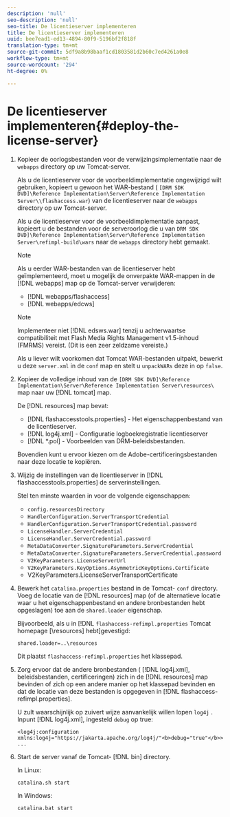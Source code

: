 ```yaml
---
description: 'null'
seo-description: 'null'
seo-title: De licentieserver implementeren
title: De licentieserver implementeren
uuid: bee7ead1-ed13-4894-80f9-5196bf2f818f
translation-type: tm+mt
source-git-commit: 5df9a8b98baaf1cd1803581d2b60c7ed4261a0e8
workflow-type: tm+mt
source-wordcount: '294'
ht-degree: 0%

---
```



# De licentieserver implementeren{#deploy-the-license-server}

1. Kopieer de oorlogsbestanden voor de verwijzingsimplementatie naar de `webapps` directory op uw Tomcat-server.

   Als u de licentieserver voor de voorbeeldimplementatie ongewijzigd wilt gebruiken, kopieert u gewoon het WAR-bestand ( `[DRM SDK DVD]\Reference Implementation\Server\Reference Implementation Server\\flashaccess.war`) van de licentieserver naar de `webapps` directory op uw Tomcat-server.

   Als u de licentieserver voor de voorbeeldimplementatie aanpast, kopieert u de bestanden voor de serveroorlog die u van `DRM SDK DVD]\Reference Implementation\Server\Reference Implementation Server\refimpl-build\wars` naar de `webapps` directory hebt gemaakt.

   >[!NOTE]
   >
   >Als u eerder WAR-bestanden van de licentieserver hebt geïmplementeerd, moet u mogelijk de onverpakte WAR-mappen in de [!DNL webapps] map op de Tomcat-server verwijderen:
   >
   >* [!DNL webapps/flashaccess]
   >* [!DNL webapps/edcws]


   >[!NOTE]
   >
   >Implementeer niet [!DNL edsws.war] tenzij u achterwaartse compatibiliteit met Flash Media Rights Management v1.5-inhoud (FMRMS) vereist. (Dit is een zeer zeldzame vereiste.)
   >
   >Als u liever wilt voorkomen dat Tomcat WAR-bestanden uitpakt, bewerkt u deze `server.xml` in de `conf` map en stelt u `unpackWARs` deze in op `false`.

1. Kopieer de volledige inhoud van de `[DRM SDK DVD]\Reference Implementation\Server\Reference Implementation Server\resources\` map naar uw [!DNL tomcat] map.

   De [!DNL resources] map bevat:

   * [!DNL flashaccesstools.properties] - Het eigenschappenbestand van de licentieserver.
   * [!DNL log4j.xml] - Configuratie logboekregistratie licentieserver
   * [!DNL *.pol] - Voorbeelden van DRM-beleidsbestanden.

   Bovendien kunt u ervoor kiezen om de Adobe-certificeringsbestanden naar deze locatie te kopiëren.

1. Wijzig de instellingen van de licentieserver in [!DNL flashaccesstools.properties] de serverinstellingen.

   Stel ten minste waarden in voor de volgende eigenschappen:

   * `config.resourcesDirectory`
   * `HandlerConfiguration.ServerTransportCredential`
   * `HandlerConfiguration.ServerTransportCredential.password`
   * `LicenseHandler.ServerCredential`
   * `LicenseHandler.ServerCredential.password`
   * `MetaDataConverter.SignatureParameters.ServerCredential`
   * `MetaDataConverter.SignatureParameters.ServerCredential.password`
   * `V2KeyParameters.LicenseServerUrl`
   * `V2KeyParameters.KeyOptions.AsymmetricKeyOptions.Certificate`
   * V2KeyParameters.LicenseServerTransportCertificate

1. Bewerk het `catalina.properties` bestand in de Tomcat- `conf` directory. Voeg de locatie van de [!DNL resources] map (of de alternatieve locatie waar u het eigenschappenbestand en andere bronbestanden hebt opgeslagen) toe aan de `shared.loader` eigenschap.

   Bijvoorbeeld, als u in [!DNL `flashaccess-refimpl.properties` Tomcat homepage [\resources\] hebt]gevestigd:

   ```
   shared.loader=..\resources
   ```

   Dit plaatst `flashaccess-refimpl.properties` het klassepad.
1. Zorg ervoor dat de andere bronbestanden ( [!DNL log4j.xml], beleidsbestanden, certificeringen) zich in de [!DNL resources] map bevinden of zich op een andere manier op het klassepad bevinden en dat de locatie van deze bestanden is opgegeven in [!DNL flashaccess-refimpl.properties].

   U zult waarschijnlijk op zuivert wijze aanvankelijk willen lopen `log4j` . Inpunt [!DNL log4j.xml], ingesteld `debug` op true:

   ```
   <log4j:configuration xmlns:log4j="https://jakarta.apache.org/log4j/"<b>debug="true"</b>>
   ...
   ```

1. Start de server vanaf de Tomcat- [!DNL bin] directory.

   In Linux:

   ```
   catalina.sh start
   ```

   In Windows:

   ```
   catalina.bat start
   ```
